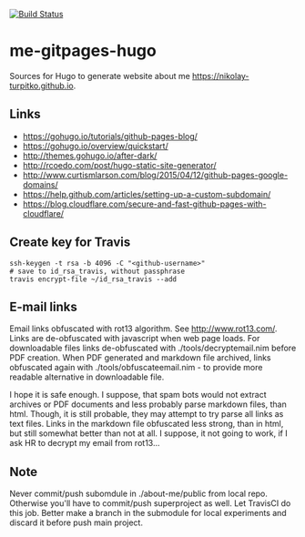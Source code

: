 [![Build Status](https://travis-ci.org/nikolay-turpitko/me-gitpages-hugo.svg?branch=master)](https://travis-ci.org/nikolay-turpitko/me-gitpages-hugo)

# me-gitpages-hugo

Sources for Hugo to generate website about me https://nikolay-turpitko.github.io.

## Links

- https://gohugo.io/tutorials/github-pages-blog/
- https://gohugo.io/overview/quickstart/
- http://themes.gohugo.io/after-dark/
- http://rcoedo.com/post/hugo-static-site-generator/
- http://www.curtismlarson.com/blog/2015/04/12/github-pages-google-domains/
- https://help.github.com/articles/setting-up-a-custom-subdomain/
- https://blog.cloudflare.com/secure-and-fast-github-pages-with-cloudflare/

## Create key for Travis

```
ssh-keygen -t rsa -b 4096 -C "<github-username>"
# save to id_rsa_travis, without passphrase
travis encrypt-file ~/id_rsa_travis --add
```

## E-mail links

Email links obfuscated with rot13 algorithm. See http://www.rot13.com/.
Links are de-obfuscated with javascript when web page loads.
For downloadable files links de-obfuscated with ./tools/decryptemail.nim
before PDF creation. When PDF generated and markdown file archived, links
obfuscated again with ./tools/obfuscateemail.nim - to provide more readable
alternative in downloadable file.

I hope it is safe enough. I suppose, that spam bots would not extract archives
or PDF documents and less probably parse markdown files, than html. Though, it
is still probable, they may attempt to try parse all links as text files. Links
in the markdown file obfuscated less strong, than in html, but still somewhat
better than not at all. I suppose, it not going to work, if I ask HR to decrypt
my email from rot13...

## Note

Never commit/push subomdule in ./about-me/public from local repo.
Otherwise you'll have to commit/push superproject as well. Let TravisCI do this
job. Better make a branch in the submodule for local experiments and discard it
before push main project.
